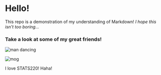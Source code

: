 # Hello!

This repo is a demonstration of my understanding of Markdown! *I hope this isn't too boring...*



### Take a look at some of my great friends!

![man dancing](https://media.discordapp.net/attachments/1090183582619795527/1211206601281904680/SmartSelect_20240225_192201_Gallery.gif?ex=65ed5b0c&is=65dae60c&hm=71ff5bd45010178d2f46f330b434967f274ff9605daa4171e531cc7e7c917b4e&=&width=479&height=675)

![mog](https://media.discordapp.net/attachments/826300034663710720/1205098509238272052/SmartSelect_20240208_232751_Gallery.gif?ex=65e99772&is=65d72272&hm=e13ba95692b7287f763e4aa963f8114a63b843e3a01148171c1c642ced659fce&=&width=673&height=675)

I love STATS220! Haha!
